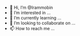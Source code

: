- 👋 Hi, I’m @Irammobin
- 👀 I’m interested in ...
- 🌱 I’m currently learning ...
- 💞️ I’m looking to collaborate on ...
- 📫 How to reach me ...

<!---
Irammobin/Irammobin is a ✨ special ✨ repository because its `README.md` (this file) appears on your GitHub profile.
You can click the Preview link to take a look at your changes.
--->
